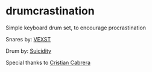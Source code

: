 drumcrastination
===============

Simple keyboard drum set, to encourage procrastination

Snares by: [VEXST](https://www.freesound.org/people/VEXST/)

Drum by: [Suicidity](https://www.freesound.org/people/Suicidity/)


Special thanks to [Cristian Cabrera](https://github.com/surrealcristian/)
